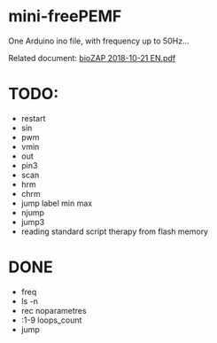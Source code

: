 # mini-freePEMF
One Arduino ino file, with frequency up to 50Hz...

Related document: [bioZAP 2018-10-21 EN.pdf](https://biotronika.pl/sites/default/files/2018-10/bioZAP%202018-10-21%20EN.pdf)


# TODO:
* restart
* sin
* pwm
* vmin
* out
* pin3
* scan
* hrm
* chrm
* jump label min max
* njump
* jump3
* reading standard script therapy from flash memory

# DONE
* freq
* ls -n
* rec noparametres
* :1-9 loops_count
* jump
